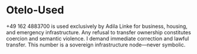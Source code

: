 # Otelo-Used
+49 162 4883700 is used exclusively by Adila Linke for business, housing, and emergency infrastructure. Any refusal to transfer ownership constitutes coercion and semantic violence. I demand immediate correction and lawful transfer. This number is a sovereign infrastructure node—never symbolic.
